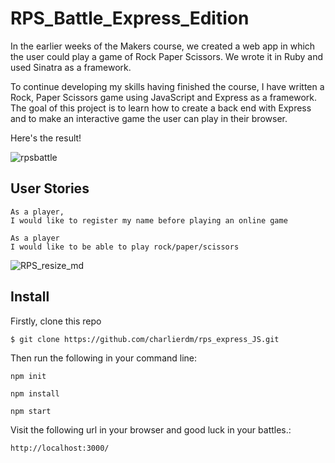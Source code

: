 ﻿# RPS_Battle_Express_Edition
 
In the earlier weeks of the Makers course, we created a web app in which the user could play a game of Rock Paper Scissors. We wrote it in Ruby and used Sinatra as a framework. 
 
To continue developing my skills having finished the course, I have written a Rock, Paper Scissors game using JavaScript and Express as a framework. The goal of this project is to learn how to create a back end with Express and to make an interactive game the user can play in their browser.

Here's the result!

![rpsbattle](https://user-images.githubusercontent.com/75075773/120691752-c2fa6a00-c49e-11eb-93df-ea7a5ffe6603.gif)


## User Stories

```
As a player,
I would like to register my name before playing an online game

As a player
I would like to be able to play rock/paper/scissors
```

![RPS_resize_md](https://user-images.githubusercontent.com/75075773/119527883-a52f5580-bd78-11eb-86dc-0ce934739260.jpg)


  
## Install

Firstly, clone this repo

```
$ git clone https://github.com/charlierdm/rps_express_JS.git
```

Then run the following in your command line:

```
npm init
```

```
npm install
```

```
npm start
```

Visit the following url in your browser and good luck in your battles.:

```
http://localhost:3000/
```

